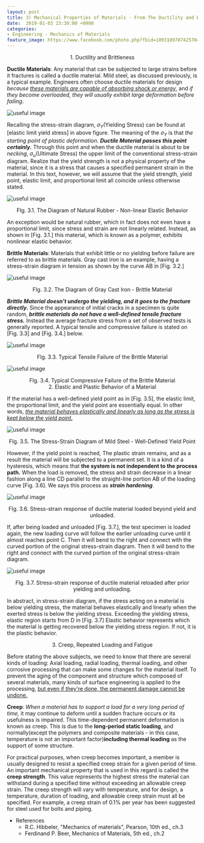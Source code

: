 ```yaml
---
layout: post
title: 3) Mechanical Properties of Materials - From The Ductility and Brittleness
date:  2019-01-03 23:30:00 +0900
categories:
- Engineering - Mechanics of Materials
feature_image: https://www.facebook.com/photo.php?fbid=1893189787425704&set=a.1893187554092594&type=3&theater
---
```




<center>1. Ductility and Brittleness</center>

**Ductile Materials**: Any material that can be subjected to large strains before it fractures is called a ductile material. Mild steel, as discussed previously, is a typical example. Engineers often choose ductile materials for design *because <u>these materials are capable of absorbing shock or energy</u>*, and *if they become overloaded, they will usually exhibit large deformation before failing*.

![useful image](https://raw.githubusercontent.com/brandonkim12/brandonkim12.github.io/master/assets/mechanics_of_materials/fig_21.JPG)

Recalling the stress-strain diagram, $\sigma _Y \text{(Yielding Stress)}$ can be found at [elastic limit yield stress] in above figure. The meaning of the $\sigma _Y$ is that *the starting point of plastic deformation.* ***Ductile Material passes this point certainly.*** Through this point and when the ductile material is about to be *necking*, $\sigma _u \text{(Ultimate Stress)}$ the upper limit of the conventional stress-strain diagram. Realize that the yield strength is not a physical property of the material, since it is a stress that causes a specified permanent strain in the material. In this text, however, we will assume that the yield strength, yield point, elastic limit, and proportional limit all coincide unless otherwise stated.

![useful image](https://raw.githubusercontent.com/brandonkim12/brandonkim12.github.io/master/assets/mechanics_of_materials/fig_23.JPG)

<center>FIg. 3.1. The Diagram of Natural Rubber - Non-linear Elastic Behavior</center>

An exception would be natural rubber, which in fact does not even have a proportional limit, since stress and strain are not linearly related. Instead, as shown in [Fig. 3.1.] this material, which is known as a polymer, exhibits nonlinear elastic behavior. 



**Brittle Materials**: Materials that exhibit little or no yielding before failure are referred to as brittle materials. Gray cast iron is an example, having a stress–strain diagram in tension as shown by the
curve AB in [Fig. 3.2.]

![useful image](https://raw.githubusercontent.com/brandonkim12/brandonkim12.github.io/master/assets/mechanics_of_materials/fig_24.JPG)

 <center>FIg. 3.2. The Diagram of Gray Cast Iron - Brittle Material</center>

***Brittle Material doesn't undergo the yielding, and it goes to the fracture directly.*** Since the appearance of initial cracks in a specimen is quite random, ***brittle materials do not have a well-defined tensile fracture stress.*** Instead the average fracture stress from a set of observed tests is generally reported. A typical tensile and compressive failure is stated on [Fig. 3.3] and [Fig. 3.4.] below.

![useful image](https://raw.githubusercontent.com/brandonkim12/brandonkim12.github.io/master/assets/mechanics_of_materials/fig_25.JPG)

<center>FIg. 3.3. Typical Tensile Failure of the Brittle Material</center>

![useful image](https://raw.githubusercontent.com/brandonkim12/brandonkim12.github.io/master/assets/mechanics_of_materials/fig_26.JPG)

<center>FIg. 3.4. Typical Compressive Failure of the Brittle Material</center>



<center>2. Elastic and Plastic Behavior of a Material</center>

If the material has a well-defined yield point as in [Fig. 3.5], the elastic limit, the proportional limit, and the yield point are essentially equal. In other words, *<u>the material behaves elastically and linearly as long as the stress is kept below the yield point.</u>*

![useful image](https://raw.githubusercontent.com/brandonkim12/brandonkim12.github.io/master/assets/mechanics_of_materials/fig_30.JPG)

<center>FIg. 3.5. The Stress-Strain Diagram of Mild Steel - Well-Defined Yield Point</center>

However, if the yield point is reached,  The plastic strain remains, and as a result the material will be subjected to a permanent set. It is a kind of a hysteresis,  which means that **the system is not independent to the process path.**  When the load is removed, the stress and strain decrease in a linear fashion along a line CD parallel to the straight-line portion AB of the loading curve [Fig. 3.6]. We says this process as ***strain hardening***.

![useful image](https://raw.githubusercontent.com/brandonkim12/brandonkim12.github.io/master/assets/mechanics_of_materials/fig_27.JPG)

<center>FIg. 3.6. Stress-strain response of ductile material loaded beyond yield and unloaded.</center>

If, after being loaded and unloaded [Fig. 3.7.], the test specimen is loaded again, the new loading curve will follow the earlier unloading curve until it almost reaches point C. Then it will bend to the right and connect with the curved portion of the original stress-strain diagram. Then it will bend to the right and connect with the curved portion of the original stress-strain diagram.

![useful image](https://raw.githubusercontent.com/brandonkim12/brandonkim12.github.io/master/assets/mechanics_of_materials/fig_28.JPG)

<center>FIg. 3.7. Stress-strain response of ductile material
reloaded after prior yielding and unloading.</center>

In abstract, in stress-strain diagram, if the stress acting on a material is below yielding stress, the material behaves elastically and linearly when the exerted stress is below the yielding stress. Exceeding the yielding stress, elastic region starts from D in [Fig. 3.7] Elastic behavior represents which the material is getting recovered below the yielding stress region. If not, it is the plastic behavior.



<center>3. Creep, Repeated Loading and Fatigue</center>

Before stating the above subjects, we need to know that there are several kinds of loading: Axial loading, radial loading, thermal loading, and other corrosive processing that can make some changes for the material itself. To prevent the aging of the component and structure which composed of several materials, many kinds of surface engineering is applied to the processing, <u>but even if they're done, the permanent damage cannot be undone.</u>

**Creep**: *When a material has to support a load for a very long period of time,* it may continue to deform until a sudden fracture occurs or its usefulness is impaired. This time-dependent permanent deformation is known as creep. This is due to the **long-period static loading**, and normally(except the polymers and composite materials - in this case, temperature is not an important factor)**including thermal loading** as the support of some structure. 

For practical purposes, when creep becomes important, a member is usually designed to resist a specified creep strain for a given period of time. An important mechanical property that is used in this regard is called the **creep strength**. This value represents the highest stress the material can withstand during a specified time without exceeding an allowable creep strain. The creep strength will vary with temperature, and for design, a temperature, duration of loading, and allowable creep strain must all be specified. For example, a creep strain of 0.1% per year has been suggested for steel used for bolts and piping.


* References
  * R.C. Hibbeler, "Mechanics of materials",  Pearson, 10th ed., ch.3
  * Ferdinand P. Beer, Mechanics of Materials, 5th ed., ch.2
